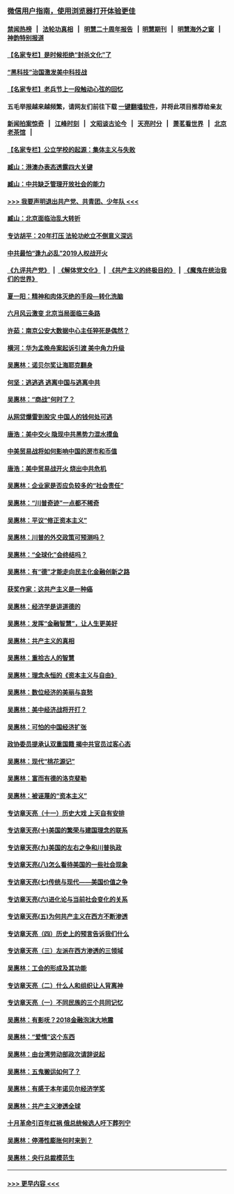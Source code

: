 ### [微信用户指南，使用浏览器打开体验更佳](https://github.com/gfw-breaker/banned-news1/blob/master/indexes/wechat-guide.md?t=0)
#### [禁闻热榜](热点新闻.md?t=0)  &nbsp;&nbsp;|&nbsp;&nbsp; [法轮功真相](https://github.com/gfw-breaker/truth/blob/master/README.md?t=0) &nbsp;&nbsp;|&nbsp;&nbsp; [明慧二十周年报告](https://github.com/gfw-breaker/mh-reports/blob/master/README.md?t=0) &nbsp;&nbsp;|&nbsp;&nbsp;[明慧期刊](https://github.com/gfw-breaker/mh-qikan) &nbsp;&nbsp;|&nbsp;&nbsp; [明慧海外之窗](https://github.com/gfw-breaker/mh-news/blob/master/README.md?t=0) &nbsp;&nbsp;|&nbsp;&nbsp; [神韵特别报道](https://github.com/gfw-breaker/mh-news/blob/master/shenyun.md?t=0)
#### [【名家专栏】是时候拒绝“封杀文化”了](../pages/nsc423/n11814093.md?t=02091422) 
#### [“黑科技”治国激发美中科技战](../pages/nsc423/n11638056.md?t=02091422) 
#### [【名家专栏】老兵节上一段触动心弦的回忆](../pages/nsc423/n11646016.md?t=02091422) 
#### 五毛举报越来越频繁，请网友们前往下载 [一键翻墙软件](https://github.com/gfw-breaker/ssr-accounts)，并将此项目推荐给亲友
#### [新闻拍案惊奇](https://github.com/gfw-breaker/banned-news1/blob/master/pages/link4.md) &nbsp;&nbsp;|&nbsp;&nbsp; [江峰时刻](https://github.com/gfw-breaker/banned-news1/blob/master/pages/link4.md) &nbsp;&nbsp;|&nbsp;&nbsp; [文昭谈古论今](https://github.com/gfw-breaker/banned-news1/blob/master/pages/link4.md) &nbsp;&nbsp;|&nbsp;&nbsp; [天亮时分](https://github.com/gfw-breaker/banned-news1/blob/master/pages/link4.md) &nbsp;&nbsp;|&nbsp;&nbsp; [萧茗看世界](https://github.com/gfw-breaker/banned-news1/blob/master/pages/link4.md) &nbsp;&nbsp;|&nbsp;&nbsp; [北京老茶馆](https://github.com/gfw-breaker/banned-news1/blob/master/pages/link4.md) &nbsp;&nbsp;|&nbsp;&nbsp; 
#### [【名家专栏】公立学校的起源：集体主义与失败](../pages/nsc423/n11601833.md?t=02091422) 
#### [臧山：港澳办表态透露四大关键](../pages/nsc423/n11421628.md?t=02091422) 
#### [臧山：中共缺乏管理开放社会的能力](../pages/nsc423/n11407457.md?t=02091422) 
#### [>>> 我要声明退出共产党、共青团、少年队 <<<](https://github.com/begood0513/goodnews/blob/master/quit/letter.md) 
#### [臧山：北京面临治乱大转折](../pages/nsc423/n11406895.md?t=02091422) 
#### [专访胡平：20年打压 法轮功屹立不倒意义深远](../pages/nsc423/n11398800.md?t=02091422) 
#### [中共最怕“逢九必乱”2019人权战开火](../pages/nsc423/n11385248.md?t=02091422) 
#### [《九评共产党》](https://github.com/begood0513/9ping.md/blob/master/README.md) &nbsp;|&nbsp; [《解体党文化》](../../../../jtdwh.md/blob/master/README.md)  &nbsp;|&nbsp; [《共产主义的终极目的》](../../../../gczydzjmd.md/blob/master/README.md) &nbsp;|&nbsp; [《魔鬼在统治我们的世界》](../../../../mgztzwmdsj.md/blob/master/README.md) 
#### [夏一阳：精神和肉体灭绝的手段—转化洗脑](../pages/nsc423/n11368250.md?t=02091422) 
#### [六月风云激变 北京当局面临三条路](../pages/nsc423/n11313668.md?t=02091422) 
#### [许茹：南京公安大数据中心主任猝死是偶然？](../pages/nsc423/n11064744.md?t=02091422) 
#### [横河：华为孟晚舟案起诉引渡 美中角力升级](../pages/nsc423/n11027230.md?t=02091422) 
#### [吴惠林：诺贝尔奖让海耶克翻身](../pages/nsc423/n10890049.md?t=02091422) 
#### [何坚：逃逃逃 逃离中国与逃离中共](../pages/nsc423/n10592891.md?t=02091422) 
#### [吴惠林：“商战”何时了？](../pages/nsc423/n10573558.md?t=02091422) 
#### [从网贷爆雷到股灾 中国人的钱何处可逃](../pages/nsc423/n10572800.md?t=02091422) 
#### [唐浩：美中交火 隐现中共黑势力混水摸鱼](../pages/nsc423/n10544040.md?t=02091422) 
#### [中美贸易战将如何影响中国的房市和币值](../pages/nsc423/n10543697.md?t=02091422) 
#### [唐浩：美中贸易战开火 烧出中共危机](../pages/nsc423/n10540126.md?t=02091422) 
#### [吴惠林：企业家是否应负较多的“社会责任”](../pages/nsc423/n10535022.md?t=02091422) 
#### [吴惠林：“川普奇迹”一点都不稀奇](../pages/nsc423/n10512808.md?t=02091422) 
#### [吴惠林：平议“修正资本主义”](../pages/nsc423/n10495724.md?t=02091422) 
#### [吴惠林：川普的外交政策可预测吗？](../pages/nsc423/n10462387.md?t=02091422) 
#### [吴惠林：“全球化”会终结吗？](../pages/nsc423/n10452838.md?t=02091422) 
#### [吴惠林：有“德”才能走向民主化金融创新之路](../pages/nsc423/n10432292.md?t=02091422) 
#### [获奖作家：这共产主义是一种癌](../pages/nsc423/n10431541.md?t=02091422) 
#### [吴惠林：经济学是讲道德的](../pages/nsc423/n10398014.md?t=02091422) 
#### [吴惠林：发挥“金融智慧”，让人生更美好](../pages/nsc423/n10375019.md?t=02091422) 
#### [吴惠林：共产主义的真相](../pages/nsc423/n10351394.md?t=02091422) 
#### [吴惠林：重拾古人的智慧](../pages/nsc423/n10337691.md?t=02091422) 
#### [吴惠林：理念永恒的《资本主义与自由》](../pages/nsc423/n10316274.md?t=02091422) 
#### [吴惠林：数位经济的美丽与哀愁](../pages/nsc423/n10292946.md?t=02091422) 
#### [吴惠林：美中经济战将开打？](../pages/nsc423/n10258825.md?t=02091422) 
#### [吴惠林：可怕的中国经济扩张](../pages/nsc423/n10219147.md?t=02091422) 
#### [政协委员提承认双重国籍 揭中共官员过客心态](../pages/nsc423/n10208809.md?t=02091422) 
#### [吴惠林：现代“桃花源记”](../pages/nsc423/n10185234.md?t=02091422) 
#### [吴惠林：富而有德的洛克斐勒](../pages/nsc423/n10142264.md?t=02091422) 
#### [吴惠林：被诬蔑的“资本主义”](../pages/nsc423/n10124816.md?t=02091422) 
#### [专访章天亮（十一）历史大戏 上天自有安排](../pages/nsc423/n10094905.md?t=02091422) 
#### [专访章天亮(十)美国的繁荣与建国理念的联系](../pages/nsc423/n10094899.md?t=02091422) 
#### [专访章天亮(九)美国的左右之争和川普执政](../pages/nsc423/n10094889.md?t=02091422) 
#### [专访章天亮(八)怎么看待美国的一些社会现象](../pages/nsc423/n10094857.md?t=02091422) 
#### [专访章天亮(七)传统与现代——美国价值之争](../pages/nsc423/n10093140.md?t=02091422) 
#### [专访章天亮(六)进化论与当前社会变化的关系](../pages/nsc423/n10092036.md?t=02091422) 
#### [专访章天亮(五)为何共产主义在西方不断渗透](../pages/nsc423/n10083620.md?t=02091422) 
#### [专访章天亮（四）历史上的预言告诉我们什么](../pages/nsc423/n10083606.md?t=02091422) 
#### [专访章天亮（三）左派在西方渗透的三领域](../pages/nsc423/n10081115.md?t=02091422) 
#### [吴惠林：工会的形成及其功能](../pages/nsc423/n10080633.md?t=02091422) 
#### [专访章天亮（二）什么人和组织让人背离神](../pages/nsc423/n10076637.md?t=02091422) 
#### [专访章天亮（一）不同民族的三个共同记忆](../pages/nsc423/n10074188.md?t=02091422) 
#### [吴惠林：有影呒？2018金融泡沫大地震](../pages/nsc423/n10040534.md?t=02091422) 
#### [吴惠林：“爱情”这个东西](../pages/nsc423/n10019423.md?t=02091422) 
#### [吴惠林：由台湾劳动部政次请辞说起](../pages/nsc423/n9979679.md?t=02091422) 
#### [吴惠林：五鬼搬运如何了？](../pages/nsc423/n9925338.md?t=02091422) 
#### [吴惠林：有感于本年诺贝尔经济学奖](../pages/nsc423/n9871883.md?t=02091422) 
#### [吴惠林：共产主义渗透全球](../pages/nsc423/n9812748.md?t=02091422) 
#### [十月革命引百年红祸 俄总统候选人吁下葬列宁](../pages/nsc423/n9810182.md?t=02091422) 
#### [吴惠林：停滞性膨胀何时来到？](../pages/nsc423/n9764136.md?t=02091422) 
#### [吴惠林：央行总裁模范生](../pages/nsc423/n9728134.md?t=02091422) 

----
#### [ >>> 更早内容 <<< ](../indexes/nsc423-earlier.md)

